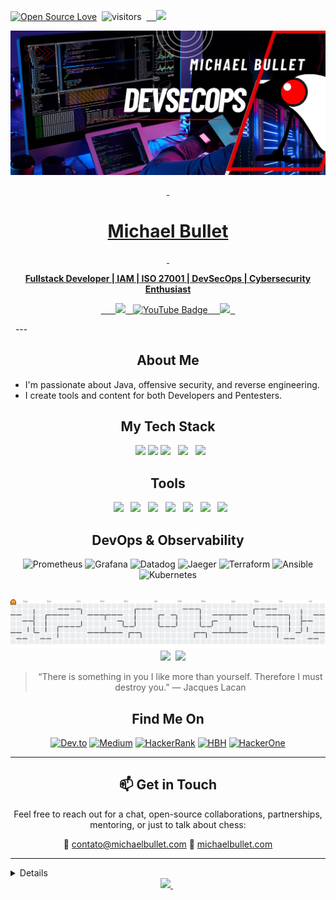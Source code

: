 <div>
	
[![Open Source Love](https://badges.frapsoft.com/os/v1/open-source.svg?v=102)](https://github.com/ellerbrock/open-source-badge/) 
![visitors](https://visitor-badge.laobi.icu/badge?page_id=Bulletdev=Bulletdev) 
  <a href="https://www.bulletonrails.me">
    <img src="https://img.shields.io/badge/Blog-red?style=for-the-badge&logo=ruby&logoColor=white"/>
<a href="https://www.youtube.com/@BulletOnRails">

</div>

![GitHub Banner](assets/Banner.jpg)

<div align="center">
  <h1>Michael Bullet</h1>
  <p><strong>Fullstack Developer | IAM | ISO 27001 | DevSecOps | Cybersecurity Enthusiast</strong></p>

  <a href="https://www.linkedin.com/in/michael-bullet">
    <img src="https://img.shields.io/badge/LinkedIn-0077B5?style=for-the-badge&logo=linkedin&logoColor=white"/>
  <img src="https://img.shields.io/badge/youtube-323330?style=for-the-badge&logo=youtube&logoColor=red" alt="YouTube Badge" />
<a href="mailto:contato@michaelbullet.com">
    <img src="https://img.shields.io/badge/Gmail-D14836?style=for-the-badge&logo=gmail&logoColor=white"/>
  </a>
</div>
 
---
<div align="center">

## About Me
</div>

* I'm passionate about Java, offensive security, and reverse engineering.
* I create tools and content for both Developers and Pentesters.

<div align="center">

## My Tech Stack

  <img height="40" src="https://cdn.jsdelivr.net/gh/devicons/devicon/icons/java/java-original.svg"/>
  <img height="40" src="https://cdn.jsdelivr.net/gh/devicons/devicon/icons/rails/rails-original-wordmark.svg"/>
  <img height="40" src="https://cdn.jsdelivr.net/gh/devicons/devicon/icons/go/go-original.svg"/>
  <img height="40" src="https://cdn.jsdelivr.net/gh/devicons/devicon/icons/php/php-original.svg"/>
  <img height="35" src="https://cdn.jsdelivr.net/gh/devicons/devicon/icons/vuejs/vuejs-original.svg"/>

  <div align="center">

## Tools
  <img height="40" src="https://cdn.jsdelivr.net/gh/devicons/devicon/icons/postgresql/postgresql-original.svg"/>
  <img height="40" src="https://cdn.jsdelivr.net/gh/devicons/devicon/icons/dbeaver/dbeaver-original.svg"/>
  <img height="37" src="https://cdn.jsdelivr.net/gh/devicons/devicon/icons/rabbitmq/rabbitmq-original.svg"/>
  <img height="37" src="https://cdn.jsdelivr.net/gh/devicons/devicon/icons/redis/redis-original.svg"/>
  <img height="40" src="https://cdn.jsdelivr.net/gh/devicons/devicon/icons/postman/postman-original.svg"/>
  <img height="37" src="https://cdn.jsdelivr.net/gh/devicons/devicon/icons/googlecloud/googlecloud-original.svg"/>
  <img height="37" src="https://cdn.jsdelivr.net/gh/devicons/devicon/icons/gitkraken/gitkraken-original.svg"/>

</div>

<div align="center">

## DevOps & Observability

![Prometheus](https://img.shields.io/badge/Prometheus-E6522C?style=for-the-badge&logo=Prometheus&logoColor=white)
![Grafana](https://img.shields.io/badge/Grafana-F46800?style=for-the-badge&logo=grafana&logoColor=white)
![Datadog](https://img.shields.io/badge/Datadog-632CA6?style=for-the-badge&logo=datadog&logoColor=white)
![Jaeger](https://img.shields.io/badge/Jaeger-0072C6?style=for-the-badge&logo=jaeger&logoColor=white)
![Terraform](https://img.shields.io/badge/Terraform-623CE6?style=for-the-badge&logo=terraform&logoColor=white)
![Ansible](https://img.shields.io/badge/Ansible-EE0000?style=for-the-badge&logo=ansible&logoColor=white)
![Kubernetes](https://img.shields.io/badge/Kubernetes-326CE5?style=for-the-badge&logo=kubernetes&logoColor=white)
</div>

<picture>
  <source media="(prefers-color-scheme: dark)" srcset="https://raw.githubusercontent.com/Bulletdev/Bulletdev/output/pacman-contribution-graph-dark.svg">
  <source media="(prefers-color-scheme: light)" srcset="https://raw.githubusercontent.com/Bulletdev/Bulletdev/output/pacman-contribution-graph.svg">
  <img alt="pacman contribution graph" src="https://raw.githubusercontent.com/Bulletdev/Bulletdev/output/pacman-contribution-graph.svg">
</picture>

<div align="center">
  <a href="https://ayo.so/bullet"></a>
  <img height="150em" src="https://github-readme-stats.vercel.app/api?username=Bulletdev&show_icons=true&theme=jolly&include_all_commits=true&count_private=true"/>
 <img height="150em" src="https://github-readme-stats.vercel.app/api/top-langs/?username=Bulletdev&layout=compact&langs_count=6&theme=jolly&hide=html,css,javascript,typescript,GLSL,PLpgSQL,PLSQL,Roff,TSQL,Dockerfile,Makefile,C+,C#,C++,Batchfile"/>

> “There is something in you I like more than yourself. Therefore I must destroy you.”
> — Jacques Lacan

## Find Me On

[![Dev.to](https://img.shields.io/badge/Dev.to-0A0A0A?style=for-the-badge&logo=devdotto&logoColor=white)](https://dev.to/bulletdev)
[![Medium](https://img.shields.io/badge/Medium-12100E?style=for-the-badge&logo=medium&logoColor=white)](https://medium.com/@craquebullet)
[![HackerRank](https://img.shields.io/badge/HackerRank-2EC866?style=for-the-badge&logo=hackerrank&logoColor=white)](https://www.hackerrank.com/craquebullet)
[![HBH](https://img.shields.io/badge/HellboundHackers-0A0A0A?style=for-the-badge)](https://hbh.sh/user/MitnickBR)
[![HackerOne](https://img.shields.io/badge/HackerOne-494949?style=for-the-badge&logo=HackerOne&logoColor=white)](https://hackerone.com/public_void)

---

## 📫 Get in Touch

Feel free to reach out for a chat, open-source collaborations, partnerships, mentoring, or just to talk about chess:

📧 [contato@michaelbullet.com](mailto:contato@michaelbullet.com)
🔗 [michaelbullet.com](https://www.michaelbullet.com)

---

<details align="left">

<h1>Signatures:</h1>
 
<div>
<pre>

                   ⢀⣴⣿⣿⣿⣿⣿⣶⣶⣶⣿⣿⣶⣶⣶⣶⣶⣿⡿⣿⣾⣷⣶⣶⣾⣿⠀                                                                                                                          
                 ⣠⣿⣿⢿⣿⣯⠀⢹⣿⣿⣿⣿⣿⣿⣿⣿⣿⣿⣿⡇⣿⡇⣿⣿⣿⣿⣿⡇                                                                                                         
             ⠀⣰⣿⣿⣷⡟⠤⠟⠁⣼⣿⣿⣿⣿⣿⣿⣿⣿⣿⣿⣿⣿⢸⡇⣿⣿⣿⣿⣿⡇ 
             ⠀⣿⣿⣿⣿⣿⣷⣶⣿⣿⡟⠁⣮⡻⣿⣿⣿⣿⣿⣿⣿⣿⢸⡇⣿⣿⣿⣿⣿⡇ 
             ⠘⣿⣿⣿⣿⣿⣿⣿⣿⠏⠀⠀⣿⣿⣹⣿⣿⣿⣿⣿⣿⡿⢸⡇⣿⣿⣿⣿⣿⡇ 
             ⠀⠙⢿⣿⣿⣿⡿⠟⠁⣿⣿⣶⣿⠟⢻⣿⣿⣿⣿⣿⣿⡇⣼⡇⣿⣿⣿⣿⣿⠇
             ⠀⠀⠈⠋⠉⠁⣶⣶⣶⣿⣿⣿⣿⢀⣿⣿⣿⣿⣿⣿⣿⣇⣿⢰⣿⣿⣿⣿⣿⠀ 
             ⠀⠀⠀⠀⠀⠙⠿⣿⣿⣿⡄⢀⣠⣾⣿⣿⣿⣿⣿⣿⣿⣽⣿⣼⣿⣿⣿⣿⠇⠀ 
             ⠀⠀⠀⠀⠀⠀⠀⠈⠉⠒⠚⠿⠿⠿⠿⠿⠿⠿⠿⠿⠿⠛⠿⠿⠿⠿⠿⠋⠀⠀ 
             ⠀⠀⠀⠀⠀⠀⠀⠀⠀⠀⠀⠀⠀⠀⠀⠀⠀⠀⠀⠀⠀⠀⠀⠀⠀⠀⠀⠀⠀⠀ 
             ⠀⠀⠀⣿⣙⡆⠀⠀⡇⠀⢸⠀⠀⢸⠀⠀ ⢸⡇⠀⠀⢸⣏⡉  ⠙⡏⠁⠀ 
             ⠀⠀⠀⣿⣉⡷⠀⠀⢧⣀⣼ ⠀⢸⣀  ⢸⣇⡀ ⢸⣏⣁⠀ ⠀⡇⠀ 
</pre>

</div>
<br><br>

<pre>
         ____          _  _        _     _____   ______ __      __
         |  _ \        | || |      | |   |  __ \ |  ____|\ \    / /
         | |_) | _   _ | || |  ___ | |_  | |  | || |__    \ \  / /
         |  _ < | | | || || | / _ \| __| | |  | ||  __|    \ \/ /
         | |_) || |_| || || ||  __/| |_  | |__| || |____    \  /
         |____/  \__,_||_||_| \___| \__| |_____/ |______|    \/
</pre>


## 🎧 Spotify

<div align="center">
  <a href="https://open.spotify.com/user/21q6zoxrzq55odgdg3r7xcesq">
    <img src="https://novatorem.vercel.app/api/spotify?background_color=0d1117&border_color=ffffff"/>
  </a>
</div>
</details>
<a href="https://www.twitch.tv/fiscaltft/about" target="_blank" rel="noopener noreferrer"> <img src="https://img.shields.io/twitch/status/clubedojava"> </a> 

